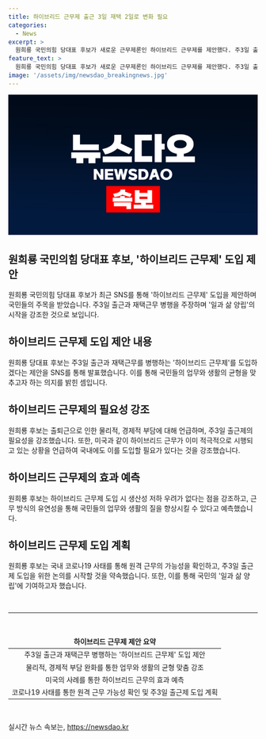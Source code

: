 ```yaml
---
title: 하이브리드 근무제 출근 3일 재택 2일로 변화 필요
categories:
  - News
excerpt: >
  원희룡 국민의힘 당대표 후보가 새로운 근무제론인 하이브리드 근무제를 제안했다. 주3일 출근과 이틀 재택근무를 동시에 하는 유연근무제로, 이를 통해 교통체증과 일생활 양립의 어려움을 완화하고자 한다. 미국 사무직들의 재택 또는 하이브리드 근무 방식을 언급하며, 코로나19 시대에도 원격 근무가 생산성 저하로 이어지지 않는다는 점을 강조했다. 그는 전 국민의 일과 삶 양립을 위한 중요 과제로 이를 해결하겠다고 강력히 주장했다.
feature_text: >
  원희룡 국민의힘 당대표 후보가 새로운 근무제론인 하이브리드 근무제를 제안했다. 주3일 출근과 이틀 재택근무를 동시에 하는 유연근무제로, 이를 통해 교통체증과 일생활 양립의 어려움을 완화하고자 한다. 미국 사무직들의 재택 또는 하이브리드 근무 방식을 언급하며, 코로나19 시대에도 원격 근무가 생산성 저하로 이어지지 않는다는 점을 강조했다. 그는 전 국민의 일과 삶 양립을 위한 중요 과제로 이를 해결하겠다고 강력히 주장했다.
image: '/assets/img/newsdao_breakingnews.jpg'
---
```


<p><img src="/assets/img/newsdao_breakingnews.jpg" alt="cryptoinkorea 속보" /></p>

<h2 data-ke-size="size26">원희룡 국민의힘 당대표 후보, '하이브리드 근무제' 도입 제안</h2>

<p>원희룡 국민의힘 당대표 후보가 최근 SNS를 통해 '하이브리드 근무제' 도입을 제안하며 국민들의 주목을 받았습니다. 주3일 출근과 재택근무 병행을 주장하며 '일과 삶 양립'의 시작을 강조한 것으로 보입니다.</p>

<h2 data-ke-size="size24">하이브리드 근무제 도입 제안 내용</h2>

<p data-ke-size="size16">원희룡 당대표 후보는 주3일 출근과 재택근무를 병행하는 '하이브리드 근무제'를 도입하겠다는 제안을 SNS를 통해 발표했습니다. 이를 통해 국민들의 업무와 생활의 균형을 맞추고자 하는 의지를 밝힌 셈입니다.</p>

<h2 data-ke-size="size24">하이브리드 근무제의 필요성 강조</h2>

<p data-ke-size="size16">원희룡 후보는 출퇴근으로 인한 물리적, 경제적 부담에 대해 언급하며, 주3일 출근제의 필요성을 강조했습니다. 또한, 미국과 같이 하이브리드 근무가 이미 적극적으로 시행되고 있는 상황을 언급하여 국내에도 이를 도입할 필요가 있다는 것을 강조했습니다.</p>

<h2 data-ke-size="size24">하이브리드 근무제의 효과 예측</h2>

<p data-ke-size="size16">원희룡 후보는 하이브리드 근무제 도입 시 생산성 저하 우려가 없다는 점을 강조하고, 근무 방식의 유연성을 통해 국민들의 업무와 생활의 질을 향상시킬 수 있다고 예측했습니다.</p>

<h2 data-ke-size="size24">하이브리드 근무제 도입 계획</h2>

<p data-ke-size="size16">원희룡 후보는 국내 코로나19 사태를 통해 원격 근무의 가능성을 확인하고, 주3일 출근제 도입을 위한 논의를 시작할 것을 약속했습니다. 또한, 이를 통해 국민의 '일과 삶 양립'에 기여하고자 했습니다.</p>

<p data-ke-size="size16">&nbsp;</p>

<hr>

<p data-ke-size="size16">&nbsp;</p>

<table>
<thead>
<tr>
<td style="text-align: center; height: 17px;"><b>하이브리드 근무제 제안 요약</b></td>
</tr>
</thead>
<tbody>
<tr>
<td style="text-align: center; height: 17px;">주3일 출근과 재택근무 병행하는 '하이브리드 근무제' 도입 제안</td>
</tr>
<tr>
<td style="text-align: center; height: 17px;">물리적, 경제적 부담 완화를 통한 업무와 생활의 균형 맞춤 강조</td>
</tr>
<tr>
<td style="text-align: center; height: 17px;">미국의 사례를 통한 하이브리드 근무의 효과 예측</td>
</tr>
<tr>
<td style="text-align: center; height: 17px;">코로나19 사태를 통한 원격 근무 가능성 확인 및 주3일 출근제 도입 계획</td>
</tr>
</tbody>
</table>

<p data-ke-size="size16">&nbsp;</p>
실시간 뉴스 속보는, <a href="https://newsdao.kr" rel="dofollow">https://newsdao.kr</a>


